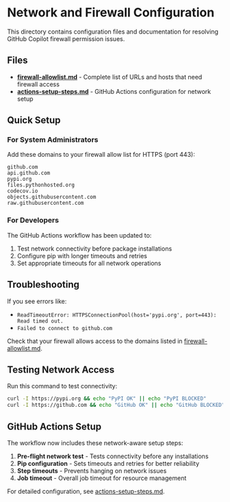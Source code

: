 # Network and Firewall Configuration

This directory contains configuration files and documentation for resolving GitHub Copilot firewall permission issues.

## Files

- **[firewall-allowlist.md](./firewall-allowlist.md)** - Complete list of URLs and hosts that need firewall access
- **[actions-setup-steps.md](./actions-setup-steps.md)** - GitHub Actions configuration for network setup

## Quick Setup

### For System Administrators

Add these domains to your firewall allow list for HTTPS (port 443):

```
github.com
api.github.com
pypi.org
files.pythonhosted.org
codecov.io
objects.githubusercontent.com
raw.githubusercontent.com
```

### For Developers

The GitHub Actions workflow has been updated to:

1. Test network connectivity before package installations
2. Configure pip with longer timeouts and retries
3. Set appropriate timeouts for all network operations

## Troubleshooting

If you see errors like:
- `ReadTimeoutError: HTTPSConnectionPool(host='pypi.org', port=443): Read timed out.`
- `Failed to connect to github.com`

Check that your firewall allows access to the domains listed in [firewall-allowlist.md](./firewall-allowlist.md).

## Testing Network Access

Run this command to test connectivity:

```bash
curl -I https://pypi.org && echo "PyPI OK" || echo "PyPI BLOCKED"
curl -I https://github.com && echo "GitHub OK" || echo "GitHub BLOCKED"
```

## GitHub Actions Setup

The workflow now includes these network-aware setup steps:

1. **Pre-flight network test** - Tests connectivity before any installations
2. **Pip configuration** - Sets timeouts and retries for better reliability  
3. **Step timeouts** - Prevents hanging on network issues
4. **Job timeout** - Overall job timeout for resource management

For detailed configuration, see [actions-setup-steps.md](./actions-setup-steps.md).
